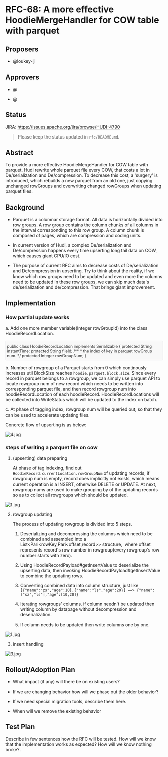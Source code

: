 <!--  Licensed to the Apache Software Foundation (ASF) under one or more  contributor license agreements. See the NOTICE file distributed with  this work for additional information regarding copyright ownership.  The ASF licenses this file to You under the Apache License, Version 2.0  (the "License"); you may not use this file except in compliance with  the License. You may obtain a copy of the License at

<pre class="md-fences md-end-block ty-contain-cm modeLoaded" spellcheck="false" lang="" cid="n2" mdtype="fences" style="box-sizing: border-box; overflow: visible; font-family: var(--monospace); font-size: 0.9em; display: block; break-inside: avoid; text-align: left; white-space: normal; background-image: inherit; background-position: inherit; background-size: inherit; background-repeat: inherit; background-attachment: inherit; background-origin: inherit; background-clip: inherit; background-color: rgb(248, 248, 248); position: relative !important; border: 1px solid rgb(231, 234, 237); border-radius: 3px; padding: 8px 4px 6px; margin-bottom: 15px; margin-top: 15px; width: inherit; color: rgb(51, 51, 51); font-style: normal; font-variant-ligatures: normal; font-variant-caps: normal; font-weight: 400; letter-spacing: normal; orphans: 2; text-indent: 0px; text-transform: none; widows: 2; word-spacing: 0px; -webkit-text-stroke-width: 0px; text-decoration-thickness: initial; text-decoration-style: initial; text-decoration-color: initial;"> http://www.apache.org/licenses/LICENSE-2.0</pre>

Unless required by applicable law or agreed to in writing, software  distributed under the License is distributed on an "AS IS" BASIS,  WITHOUT WARRANTIES OR CONDITIONS OF ANY KIND, either express or implied.  See the License for the specific language governing permissions and  limitations under the License.  -->

# RFC-68: A more effective HoodieMergeHandler for COW table with parquet

## Proposers

*   @loukey-lj

## Approvers

*   @<approver1 github username>

*   @<approver2 github username>

## Status

JIRA: https://issues.apache.org/jira/browse/HUDI-4790

> Please keep the status updated in `rfc/README.md`.

## Abstract

To provide a more effective HoodieMergeHandler for COW table with parquet. Hudi rewrite whole parquet file every COW, that costs a lot in De/serialization and De/compression.  To decrease this cost, a 'surgery' is introduced, which rebuilds a new parquet from an old one,  just copying unchanged rowGroups and overwriting changed rowGroups when updating parquet files.

## Background

*   Parquet is a columnar storage format. All data is horizontally divided into row groups. A row group contains the column chunks of all columns in the interval corresponding to this row group. A column chunk is composed of pages, which are compression and coding units. 

*   In current version of Hudi, a complex De/serialization and De/compression happens every time upserting long tail data on COW, which causes giant CPU/IO cost.

*   The purpose of current RFC aims to decrease costs of De/serialization and De/compression in upserting.  Try to think about the reality, if we know which row groups need to be updated and even more the columns need to be updated in these row groups, we can skip much data's de/serialization and de/compression. That brings giant improvement.

## Implementation

### How partial update works

a. Add one more member variable(Integer rowGroupId) into the class HoodieRecordLocation.

<pre class="md-fences md-end-block ty-contain-cm modeLoaded" spellcheck="false" lang="java" cid="n35" mdtype="fences" style="box-sizing: border-box; overflow: visible; font-family: var(--monospace); font-size: 0.9em; display: block; break-inside: avoid; text-align: left; white-space: normal; background-image: inherit; background-position: inherit; background-size: inherit; background-repeat: inherit; background-attachment: inherit; background-origin: inherit; background-clip: inherit; background-color: rgb(248, 248, 248); position: relative !important; border: 1px solid rgb(231, 234, 237); border-radius: 3px; padding: 8px 4px 6px; margin-bottom: 15px; margin-top: 15px; width: inherit; color: rgb(51, 51, 51); font-style: normal; font-variant-ligatures: normal; font-variant-caps: normal; font-weight: 400; letter-spacing: normal; orphans: 2; text-indent: 0px; text-transform: none; widows: 2; word-spacing: 0px; -webkit-text-stroke-width: 0px; text-decoration-thickness: initial; text-decoration-style: initial; text-decoration-color: initial;">public class HoodieRecordLocation implements Serializable {
 protected String instantTime;
 protected String fileId;
 /**
 * the index of key in parquet rowGroup num.
 */
 protected Integer rowGroupNum;
 }</pre>

b. Number of rowgroup of a Parquet starts from 0 which continously increases util BlockSize reaches `hoodie.parquet.block.size`.  Since every record in parquet belongs to a rowgroup, we can simply use parquet API to locate rowgroup num of new record which needs to be written into corresponding parquet file, and then record rowgroup num into hoodieRecordLocation of each hoodieRecord.  HoodieRecordLocations will be collected into WriteStatus which will be updated to the index on batch.

c. At phase of tagging index, rowgroup num will be queried out, so that they can be used to accelerate updating files.

Concrete flow of upserting is as below:

![4.jpg](4.jpg)

### steps of writing a parquet file on cow

1.  (upserting) data preparing

    At phase of tag indexing, find out `HoodieRecord.currentLocation.rowGroupNum` of updating records, if rowgroup num is empty, record does implicitly not exists, which means current operation is a INSERT, otherwise DELETE or UPDATE. At next, rowgroup nums are used to make grouping by of the updating records so as to collect all rowgroups which should be updated.

![1.jpg](1.jpg)

2.  rowgroup updating

    The process of updating rowgroup is divided into 5 steps.

    1.  Deserializing and decompressing the columns which need to be combined and assembled into a List<Pari<rowKey,Pari<offset,record>> structure,   where offset represents record's row number in rowgroup(every rowgroup's row number starts with zero).

    2.  Using HoodieRecordPayload#getInsertValue to deserialize the upserting data, then invoking HoodieRecordPayload#getInsertValue to combine the updating rows. 

    3.  Converting combined data into column structure, just like `[{"name":"zs","age":10},{"name":"ls","age":20}] ==> {"name":["sz","ls"],"age":[10,20]}`

    4.  Iterating rowgroups' columns. if column needn't be updated then writing column by datapage without decompression and deserialization.

    5.  If column needs to be updated then write columns one by one.

![1.jpg](2.jpg)

3.  insert handling

![3.jpg](3.jpg)

## Rollout/Adoption Plan

*   What impact (if any) will there be on existing users?

*   If we are changing behavior how will we phase out the older behavior?

*   If we need special migration tools, describe them here.

*   When will we remove the existing behavior

## Test Plan

Describe in few sentences how the RFC will be tested. How will we know that the implementation works as expected? How will we know nothing broke?.
